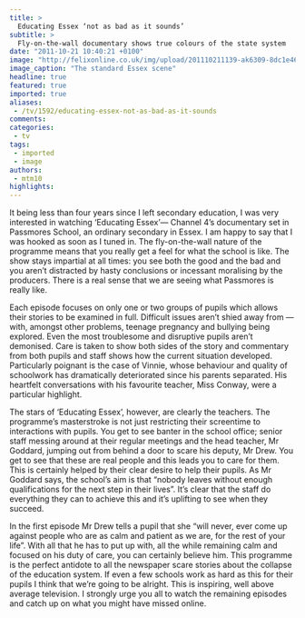 ```yaml
---
title: >
  Educating Essex ‘not as bad as it sounds’
subtitle: >
  Fly-on-the-wall documentary shows true colours of the state system
date: "2011-10-21 10:40:21 +0100"
image: "http://felixonline.co.uk/img/upload/201110211139-ak6309-8dc1e46a-10d8-44fb-a0b2-4c81a19c690c_625x352.jpg"
image_caption: "The standard Essex scene"
headline: true
featured: true
imported: true
aliases:
 - /tv/1592/educating-essex-not-as-bad-as-it-sounds
comments:
categories:
 - tv
tags:
 - imported
 - image
authors:
 - mtm10
highlights:
---
```


It being less than four years since I left secondary education, I was very interested in watching ‘Educating Essex’— Channel 4’s documentary set in Passmores School, an ordinary secondary in Essex. I am happy to say that I was hooked as soon as I tuned in.
 The fly-on-the-wall nature of the programme means that you really get a feel for what the school is like. The show stays impartial at all times: you see both the good and the bad and you aren’t distracted by hasty conclusions or incessant moralising by the producers. There is a real sense that we are seeing what Passmores is really like.

Each episode focuses on only one or two groups of pupils which allows their stories to be examined in full. Difficult issues aren’t shied away from — with, amongst other problems, teenage pregnancy and bullying being explored. Even the most troublesome and disruptive pupils aren’t demonised. Care is taken to show both sides of the story and commentary from both pupils and staff shows how the current situation developed. Particularly poignant is the case of Vinnie, whose behaviour and quality of schoolwork has dramatically deteriorated since his parents separated. His heartfelt conversations with his favourite teacher, Miss Conway, were a particular highlight.

The stars of ‘Educating Essex’, however, are clearly the teachers. The programme’s masterstroke is not just restricting their screentime to interactions with pupils. You get to see banter in the school office; senior staff messing around at their regular meetings and the head teacher, Mr Goddard, jumping out from behind a door to scare his deputy, Mr Drew. You get to see that these are real people and this leads you to care for them. This is certainly helped by their clear desire to help their pupils. As Mr Goddard says, the school’s aim is that “nobody leaves without enough qualifications for the next step in their lives”. It’s clear that the staff do everything they can to achieve this and it’s uplifting to see when they succeed.

In the first episode Mr Drew tells a pupil that she “will never, ever come up against people who are as calm and patient as we are, for the rest of your life”. With all that he has to put up with, all the while remaining calm and focused on his duty of care, you can certainly believe him. This programme is the perfect antidote to all the newspaper scare stories about the collapse of the education system. If even a few schools work as hard as this for their pupils I think that we’re going to be alright.
 This is inspiring, well above average television. I strongly urge you all to watch the remaining episodes and catch up on what you might have missed online.
